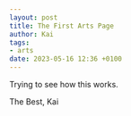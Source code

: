 ```yaml
---
layout: post
title: The First Arts Page
author: Kai
tags: 
- arts
date: 2023-05-16 12:36 +0100
---
```

Trying to see how this works.

The Best,
Kai

